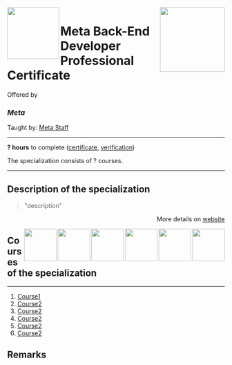 <a href="https://www.coursera.org/professional-certificates/meta-back-end-developer">
  <img src="/img/spec_logo" width="150" align="right">
</a>

<img src="uni_logo" width="120" height="120" align="left">

# Meta Back-End Developer Professional Certificate

Offered by 
### *Meta*

Taught by: [Meta Staff](https://www.coursera.org/instructor/~30575670)

---

**? hours** to complete ([certificate](./Certificate/cert.pdf), [verification](verification_link))

The specialization consists of ? courses. 

---

## Description of the specialization

>"description"

<p align="right">More details on <a href="spec_homepage">website</a></p>

<a href="course6_homepage">
  <img src="/img/course6_logo" width="75" align="right">
</a>
<a href="course5_homepage">
  <img src="/img/course5_logo" width="75" align="right">
</a>
<a href="course4_homepage">
  <img src="/img/course4_logo" width="75" align="right">
</a>
<a href="course3_homepage">
  <img src="/img/course3_logo" width="75" align="right">
</a>
<a href="course2_homepage">
  <img src="/img/course2_logo" width="75" align="right">
</a>
<a href="course1_homepage">
  <img src="/img/course1_logo" width="75" align="right">
</a>

## Courses of the specialization

---

1. [Course1](./course1_folder)
2. [Course2](./course2_folder)
3. [Course2](./course3_folder)
4. [Course2](./course4_folder)
5. [Course2](./course5_folder)
6. [Course2](./course6_folder)

## Remarks
